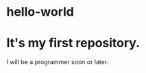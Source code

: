 # hello-world
It's my first repository.
=========================
I will be a programmer soon or later.
